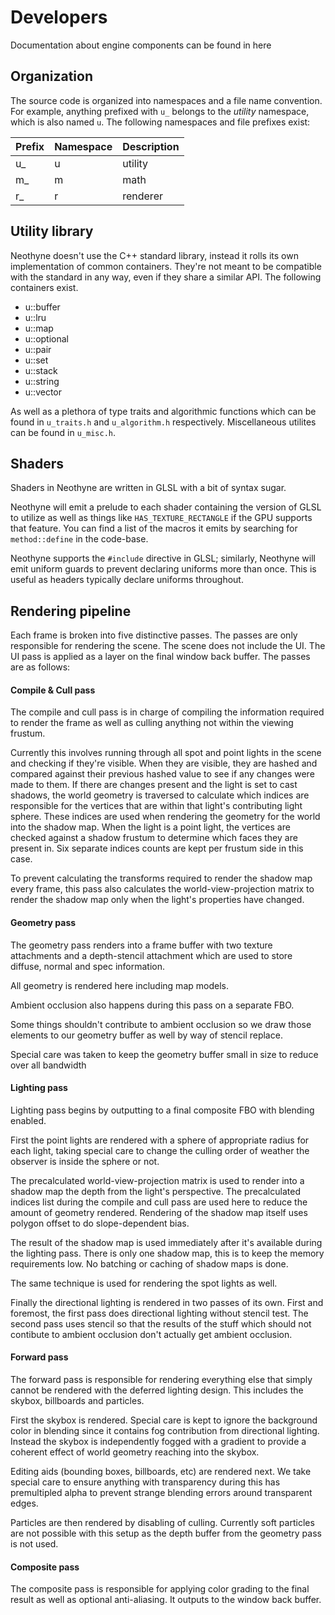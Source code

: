# Developers
Documentation about engine components can be found in here

## Organization
The source code is organized into namespaces and a file name convention.
For example, anything prefixed with `u_` belongs to the *utility* namespace,
which is also named `u`. The following namespaces and file prefixes exist:

| Prefix | Namespace | Description |
|--------|-----------|-------------|
| u_     | u         | utility     |
| m_     | m         | math        |
| r_     | r         | renderer    |

## Utility library
Neothyne doesn't use the C++ standard library, instead it rolls its own
implementation of common containers. They're not meant to be compatible with the
standard in any way, even if they share a similar API. The following containers
exist.

* u::buffer
* u::lru
* u::map
* u::optional
* u::pair
* u::set
* u::stack
* u::string
* u::vector

As well as a plethora of type traits and algorithmic functions which can be
found in `u_traits.h` and `u_algorithm.h` respectively. Miscellaneous utilites can
be found in `u_misc.h`.

## Shaders

Shaders in Neothyne are written in GLSL with a bit of syntax sugar.

Neothyne will emit a prelude to each shader containing the version of GLSL to
utilize as well as things like `HAS_TEXTURE_RECTANGLE` if the GPU supports that
feature. You can find a list of the macros it emits by searching for
`method::define` in the code-base.

Neothyne supports the `#include` directive in GLSL; similarly, Neothyne will emit
uniform guards to prevent declaring uniforms more than once. This is useful as
headers typically declare uniforms throughout.

## Rendering pipeline

Each frame is broken into five distinctive passes. The passes are only responsible
for rendering the scene. The scene does not include the UI. The UI pass is applied
as a layer on the final window back buffer. The passes are as follows:

#### Compile & Cull pass

The compile and cull pass is in charge of compiling the information required
to render the frame as well as culling anything not within the viewing frustum.

Currently this involves running through all spot and point lights in the scene
and checking if they're visible. When they are visible, they are hashed and
compared against their previous hashed value to see if any changes were made
to them. If there are changes present and the light is set to cast shadows, the
world geometry is traversed to calculate which indices are responsible for the
vertices that are within that light's contributing light sphere. These indices
are used when rendering the geometry for the world into the shadow map. When
the light is a point light, the vertices are checked against a shadow frustum
to determine which faces they are present in. Six separate indices counts are
kept per frustum side in this case.

To prevent calculating the transforms required to render the shadow map every frame,
this pass also calculates the world-view-projection matrix to render the shadow
map only when the light's properties have changed.

#### Geometry pass

The geometry pass renders into a frame buffer with two texture attachments and
a depth-stencil attachment which are used to store diffuse, normal and spec information.

All geometry is rendered here including map models.

Ambient occlusion also happens during this pass on a separate FBO.

Some things shouldn't contribute to ambient occlusion so we draw those elements
to our geometry buffer as well by way of stencil replace.

Special care was taken to keep the geometry buffer small in size to reduce over
all bandwidth

#### Lighting pass

Lighting pass begins by outputting to a final composite FBO with blending enabled.

First the point lights are rendered with a sphere of appropriate radius for each
light, taking special care to change the culling order of weather the observer
is inside the sphere or not.

The precalculated world-view-projection matrix is used to render into a shadow
map the depth from the light's perspective. The precalculated indices list during
the compile and cull pass are used here to reduce the amount of geometry rendered.
Rendering of the shadow map itself uses polygon offset to do slope-dependent bias.

The result of the shadow map is used immediately after it's available during the
lighting pass. There is only one shadow map, this is to keep the memory requirements
low. No batching or caching of shadow maps is done.

The same technique is used for rendering the spot lights as well.

Finally the directional lighting is rendered in two passes of its own. First and
foremost, the first pass does directional lighting without stencil test. The
second pass uses stencil so that the results of the stuff which should not contibute
to ambient occlusion don't actually get ambient occlusion.

#### Forward pass

The forward pass is responsible for rendering everything else that simply cannot
be rendered with the deferred lighting design. This includes the skybox, billboards
and particles.

First the skybox is rendered. Special care is kept to ignore the background color
in blending since it contains fog contribution from directional lighting. Instead
the skybox is independently fogged with a gradient to provide a coherent effect
of world geometry reaching into the skybox.

Editing aids (bounding boxes, billboards, etc) are rendered next. We take
special care to ensure anything with transparency during this has premultipled alpha
to prevent strange blending errors around transparent edges.

Particles are then rendered by disabling of culling. Currently soft particles
are not possible with this setup as the depth buffer from the geometry pass is
not used.

#### Composite pass

The composite pass is responsible for applying color grading to the final result
as well as optional anti-aliasing. It outputs to the window back buffer.
